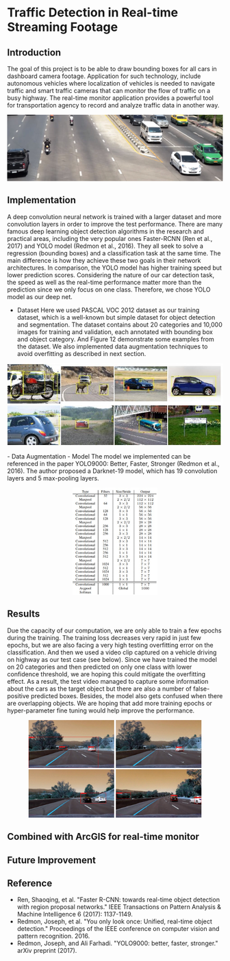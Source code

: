 # Traffic Detection in Real-time Streaming Footage
## Introduction
The goal of this project is to be able to draw bounding boxes for all cars in dashboard camera footage. Application for such technology, include autonomous vehicles where localization of vehicles is needed to navigate traffic and smart traffic cameras that can monitor the flow of traffic on a busy highway. The real-time monitor application provides a powerful tool for transportation agency to record and analyze traffic data in another way.
<p align="center">
  <img src="https://github.com/xiekt1993/Portfolio/blob/master/Car_Detection_in_Traffic_Videos/Screen-Shot11.jpg" width="750"/>
</p>

## Implementation
A deep convolution neural network is trained with a larger dataset and more convolution layers in order to improve the test performance. There are many famous deep learning object detection algorithms in the research and practical areas, including the very popular ones Faster-RCNN (Ren et al., 2017) and YOLO model (Redmon et al., 2016). They all seek to solve a regression (bounding boxes) and a classification task at the same time. The main difference is how they achieve these two goals in their network architectures. In comparison, the YOLO model has higher training speed but lower prediction scores. Considering the nature of our car detection task, the speed as well as the real-time performance matter more than the prediction since we only focus on one class. Therefore, we chose YOLO model as our deep net.
- Dataset
Here we used PASCAL VOC 2012 dataset as our training dataset, which is a well-known but simple dataset for object detection and segmentation. The dataset contains about 20 categories and 10,000 images for training and validation, each annotated with bounding box and object category. And Figure 12 demonstrate some examples from the dataset. We also implemented data augmentation techniques to avoid overfitting as described in next section.
<p align="center">
  <img src="https://github.com/xiekt1993/Portfolio/blob/master/Car_Detection_in_Traffic_Videos/dataset.jpg" width="750"/>
</p>
- Data Augmentation
- Model
The model we implemented can be referenced in the paper YOLO9000: Better, Faster, Stronger (Redmon et al., 2016). The author proposed a Darknet-19 model, which has 19 convolution layers and 5 max-pooling layers.
<p align="center">
  <img src="https://github.com/xiekt1993/Portfolio/blob/master/Car_Detection_in_Traffic_Videos/model.jpg" width="200"/>
</p>

## Results
Due the capacity of our computation, we are only able to train a few epochs during the training. The training loss decreases very rapid in just few epochs, but we are also facing a very high testing overfitting error on the classification. And then we used a video clip captured on a vehicle driving on highway as our test case (see below). Since we have trained the model on 20 categories and then predicted on only one class with lower confidence threshold, we are hoping this could mitigate the overfitting effect. As a result, the test video managed to capture some information about the cars as the target object but there are also a number of false-positive predicted boxes. Besides, the model also gets confused when there are overlapping objects. We are hoping that add more training epochs or hyper-parameter fine tuning would help improve the performance. 
<p align="center">
  <img src="https://github.com/xiekt1993/Portfolio/blob/master/Car_Detection_in_Traffic_Videos/footage3.jpg" width="200"/>
  <img src="https://github.com/xiekt1993/Portfolio/blob/master/Car_Detection_in_Traffic_Videos/footage1.jpg" width="200"/>
  <img src="https://github.com/xiekt1993/Portfolio/blob/master/Car_Detection_in_Traffic_Videos/footage4.jpg" width="200"/>
  <img src="https://github.com/xiekt1993/Portfolio/blob/master/Car_Detection_in_Traffic_Videos/footage2.jpg" width="200"/>
</p>

## Combined with ArcGIS for real-time monitor

## Future Improvement

## Reference
- Ren, Shaoqing, et al. "Faster R-CNN: towards real-time object detection with region proposal networks." IEEE Transactions on Pattern Analysis & Machine Intelligence 6 (2017): 1137-1149.
- Redmon, Joseph, et al. "You only look once: Unified, real-time object detection." Proceedings of the IEEE conference on computer vision and pattern recognition. 2016.
- Redmon, Joseph, and Ali Farhadi. "YOLO9000: better, faster, stronger." arXiv preprint (2017).
